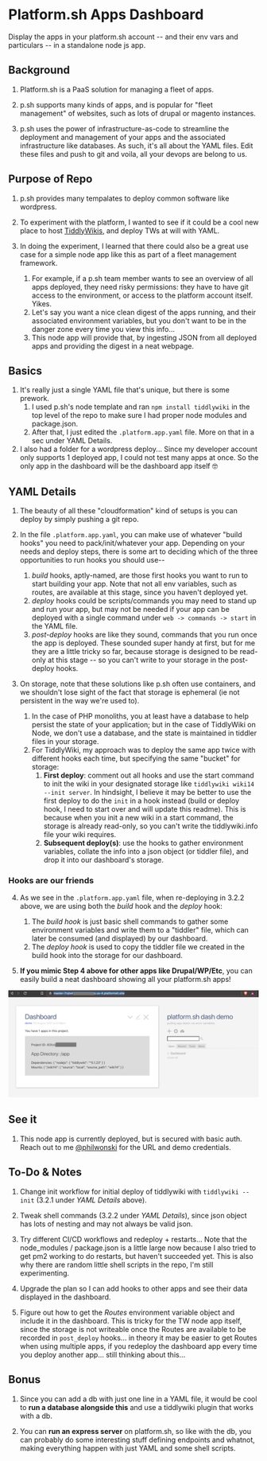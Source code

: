 # Platform.sh Apps Dashboard

Display the apps in your platform.sh account -- and their env vars and particulars -- in a standalone node js app. 

## Background

1. Platform.sh is a PaaS solution for managing a fleet of apps.

2. p.sh supports many kinds of apps, and is popular for "fleet management" of websites, such as lots of drupal or magento instances. 

3. p.sh uses the power of infrastructure-as-code to streamline the deployment and management of your apps and the associated infrastructure like databases. As such, it's all about the YAML files. Edit these files and push to git and voila, all your devops are belong to us. 

## Purpose of Repo

1. p.sh provides many tempalates to deploy common software like wordpress.

2. To experiment with the platform, I wanted to see if it could be a cool new place to host [TiddlyWikis](https://tiddlywiki.com), and deploy TWs at will with YAML. 

3. In doing the experiment, I learned that there could also be a great use case for a simple node app like this as part of a fleet management framework. 
    1. For example, if a p.sh team member wants to see an overview of all apps deployed, they need risky permissions: they have to have git access to the environment, or access to the platform account itself. Yikes. 
    2. Let's say you want a nice clean digest of the apps running, and their associated environment variables, but you don't want to be in the danger zone every time you view this info... 
    3. This node app will provide that, by ingesting JSON from all deployed apps and providing the digest in a neat webpage. 

## Basics

1. It's really just a single YAML file that's unique, but there is some prework. 
    1. I used p.sh's node template and ran `npm install tiddlywiki` in the top level of the repo to make sure I had proper node modules and package.json. 
    2. After that, I just edited the `.platform.app.yaml` file. More on that in a sec under YAML Details. 
2. I also had a folder for a wordpress deploy... Since my developer account only supports 1 deployed app, I could not test many apps at once. So the only app in the dashboard will be the dashboard app itself :nerd_face:

## YAML Details

1. The beauty of all these "cloudformation" kind of setups is you can deploy by simply pushing a git repo. 

2. In the file `.platform.app.yaml`, you can make use of whatever "build hooks" you need to pack/init/whatever your app. Depending on your needs and deploy steps, there is some art to deciding which of the three opportunities to run hooks you should use--
    1. *build* hooks, aptly-named, are those first hooks you want to run to start building your app. Note that not all env variables, such as routes, are available at this stage, since you haven't deployed yet. 
    2. *deploy* hooks could be scripts/commands you may need to stand up and run your app, but may not be needed if your app can be deployed with a single command under `web -> commands -> start` in the YAML file.
    3. *post-deploy* hooks are like they sound, commands that you run once the app is deployed. These sounded super handy at first, but for me they are a little tricky so far, because storage is designed to be read-only at this stage -- so you can't write to your storage in the post-deploy hooks. 

3. On storage, note that these solutions like p.sh often use containers, and we shouldn't lose sight of the fact that storage is ephemeral (ie not persistent in the way we're used to). 
    1. In the case of PHP monoliths, you at least have a database to help persist the state of your application; but in the case of TiddlyWiki on Node, we don't use a database, and the state is maintained in tiddler files in your storage. 
    2. For TiddlyWiki, my approach was to deploy the same app twice with different hooks each time, but specifying the same "bucket" for storage:
        1. **First deploy**: comment out all hooks and use the start command to init the wiki in your designated storage like `tiddlywiki wiki14 --init server`. In hindsight, I believe it may be better to use the first deploy to do the `init` in a hook instead (build or deploy hook, I need to start over and will update this readme). This is because when you init a new wiki in a start command, the storage is already read-only, so you can't write the tiddlywiki.info file your wiki requires.  
        2. **Subsequent deploy(s)**: use the hooks to gather environment variables, collate the info into a json object (or tiddler file), and drop it into our dashboard's storage. 


### Hooks are our friends 

4. As we see in the `.platform.app.yaml` file, when re-deploying in 3.2.2 above, we are using both the *build* hook and the *deploy* hook:
    1. The _build hook_ is just basic shell commands to gather some environment variables and write them to a "tiddler" file, which can later be consumed (and displayed) by our dashboard. 
    2. The _deploy hook_ is used to copy the tiddler file we created in the build hook into the storage for our dashboard. 

5. **If you mimic Step 4 above for other apps like Drupal/WP/Etc**, you can easily build a neat dashboard showing all your platform.sh apps! 

![Dashboard screenshot](platform_dot_sh_custom_app_dashboard.png)

## See it 

1. This node app is currently deployed, but is secured with basic auth. Reach out to me [@philwonski](https://twitter.com/philwonski) for the URL and demo credentials. 

## To-Do & Notes 

1. Change init workflow for initial deploy of tiddlywiki with `tiddlywiki --init` (3.2.1 under _YAML Details_ above).

2. Tweak shell commands (3.2.2 under _YAML Details_), since json object has lots of nesting and may not always be valid json. 

3. Try different CI/CD workflows and redeploy + restarts... Note that the node_modules / package.json is a little large now because I also tried to get pm2 working to do restarts, but haven't succeeded yet. This is also why there are random little shell scripts in the repo, I'm still experimenting. 

4. Upgrade the plan so I can add hooks to other apps and see their data displayed in the dashboard. 

5. Figure out how to get the *Routes* environment variable object and include it in the dashboard. This is tricky for the TW node app itself, since the storage is not writeable once the Routes are available to be recorded in `post_deploy` hooks... in theory it may be easier to get Routes when using multiple apps, if you redeploy the dashboard app every time you deploy another app... still thinking about this... 

## Bonus

1. Since you can add a db with just one line in a YAML file, it would be cool to **run a database alongside this** and use a tiddlywiki plugin that works with a db. 

2. You can **run an express server** on platform.sh, so like with the db, you can probably do some interesting stuff defining endpoints and whatnot, making everything  happen with just YAML and some shell scripts. 